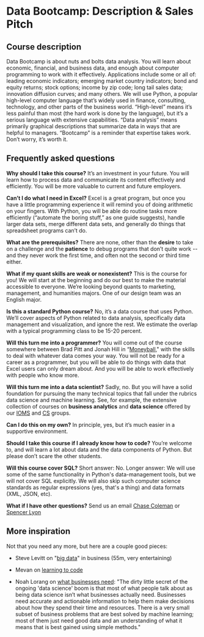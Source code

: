 # Data Bootcamp:  Description & Sales Pitch


## Course description

Data Bootcamp is about nuts and bolts data analysis.  You will learn about economic, financial, and business data, and enough about computer programming to work with it effectively.  Applications include some or all of:  leading economic indicators; emerging market country indicators; bond and equity returns; stock options; income by zip code; long tail sales data; innovation diffusion curves; and many others.  We will use Python, a popular high-level computer language that’s widely used in finance, consulting, technology, and other parts of the business world.  “High-level” means it’s less painful than most (the hard work is done by the language), but it’s a serious language with extensive capabilities.  “Data analysis” means primarily graphical descriptions that summarize data in ways that are helpful to managers.  “Bootcamp” is a reminder that expertise takes work.  Don’t worry, it’s worth it.  


## Frequently asked questions

**Why should I take this course?**  It’s an investment in your future.  You will learn how to  process data and communicate its content effectively and efficiently.  You will be more valuable to current and future employers.  

**Can’t I do what I need in Excel?**  Excel is a great program, but once you have a little programming experience it will remind you of doing arithmetic on your fingers.  With Python, you will be able do routine tasks more efficiently (“automate the boring stuff,” as one guide suggests), handle larger data sets, merge different data sets, and generally do things that spreadsheet programs can’t do.    

**What are the prerequisites?**  There are none, other than the **desire** to take on a challenge and the **patience** to debug programs that don’t quite work -- and they never work the first time, and often not the second or third time either.   

**What if my quant skills are weak or nonexistent?**  This is the course for you!  We will start at the beginning and do our best to make the material accessible to everyone.  We’re looking beyond quants to marketing, management, and humanities majors.  One of our design team was an English major.  

**Is this a standard Python course?**  No, it’s a data course that uses Python.  We’ll cover aspects of Python related to data analysis, specifically data management and visualization, and ignore the rest.  We estimate the overlap with a typical programming class to be 15-20 percent.  

**Will this turn me into a programmer?**  You will come out of the course somewhere between Brad Pitt and Jonah Hill in “[Moneyball](http://en.wikipedia.org/wiki/Moneyball_(film))," with the skills to deal with whatever data comes your way.  You will not be ready for a career as a programmer, but you will be able to do things with data that Excel users can only dream about.  And you will be able to work effectively with people who know more.  

**Will this turn me into a data scientist?**  Sadly, no.  But you will have a solid foundation for pursuing the many technical topics that fall under the rubrics data science and machine learning.  See, for example, the extensive collection of courses on **business analytics** and **data science** offered by our [IOMS](http://www.stern.nyu.edu/experience-stern/about/departments-centers-initiatives/academic-departments/ioms-dept/) and [CS](https://www.cs.nyu.edu/web/index.html) groups.  

**Can I do this on my own?**  In principle, yes, but it’s much easier in a supportive environment.  

**Should I take this course if I already know how to code?**  You’re welcome to, and will learn a lot about data and the data components of Python.  But please don’t scare the other students.  

**Will this course cover SQL?** Short answer: No. Longer answer: We will use some of the same functionality in Python's data-management tools, but we will not cover SQL explicitly. We will also skip such computer science standards as regular expressions (yes, that's a thing) and data formats (XML, JSON, etc).  

**What if I have other questions?**  Send us an email [Chase Coleman](mailto:cc7768@gmail.com) or [Spencer Lyon](mailto:spencerlyon2@gmail.com)


## More inspiration

Not that you need any more, but here are a couple good pieces:  

* Steve Levitt on "[big data](https://youtu.be/r5jATFtKtI8?t=5m12s)" in business (55m, very entertaining)  
* Mevan on [learning to code](https://medium.com/@meandvan/how-i-learned-to-stop-worrying-and-love-the-code-af1a809457c7)  

* Noah Lorang on [what businesses need](http://flowingdata.com/2016/02/18/data-scientists-mostly-just-do-arithmetic/):  "The dirty little secret of the ongoing 'data science' boom is that most of what people talk about as being data science isn’t what businesses actually need.  Businesses need accurate and actionable information to help them make decisions about how they spend their time and resources. There is a very small subset of business problems that are best solved by machine learning; most of them just need good data and an understanding of what it means that is best gained using simple methods."
